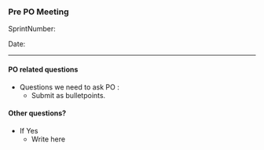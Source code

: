 ### Pre PO Meeting

 SprintNumber:
 
 Date: 
 
 ______

    
 #### PO related questions
 
 * Questions we need to ask PO : 
    * Submit as bulletpoints.
    
 
 #### Other questions? 
 
 * If Yes
    * Write here


